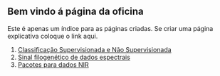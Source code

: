 ## Bem vindo á página da oficina

Este é apenas um índice para as páginas criadas. Se criar uma página explicativa coloque o link aqui.

1. [Classificação Supervisionada e Não Supervisionada](https://github.com/betovicentini/oficinadedados/blob/main/docs/classificacao.md)
1. [Sinal filogenético de dados espectrais](https://github.com/betovicentini/oficinadedados/blob/main/docs/phylo-nir.md)
1. [Pacotes para dados NIR](https://github.com/betovicentini/oficinadedados/blob/main/docs/nir-tips.md)

